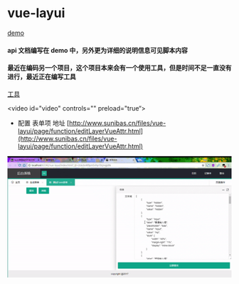 # vue-layui
[demo](http://www.sunibas.cn/files/vue-layui/)


#### api 文档编写在 demo 中，另外更为详细的说明信息可见脚本内容

#### 最近在编码另一个项目，这个项目本来会有一个使用工具，但是时间不足一直没有进行，最近正在编写工具
[工具](https://github.com/IBAS0742/rewrite_project/tree/master/vue-electron)

<video id="video" controls="" preload="true“>
    <source id="mp4" src="./video/usage.mp4" type="video/mp4">
</video>

- 配置 表单项 地址 [http://www.sunibas.cn/files/vue-layui/page/function/editLayerVueAttr.html](http://www.sunibas.cn/files/vue-layui/page/function/editLayerVueAttr.html)

![](./video/usage.gif)